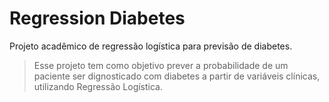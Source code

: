 # Regression Diabetes
Projeto acadêmico de regressão logística para previsão de diabetes.
<blockquote>
Esse projeto tem como objetivo prever a probabilidade de um paciente ser dignosticado com diabetes a partir de variáveis clínicas, utilizando Regressão Logística.
</blockquote>
